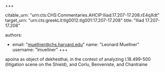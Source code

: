 +++


citable_urn: "urn:cts:CHS:Commentaries.AHCIP:Iliad.17.207-17.208.rE4qXdt"
target_urn: "urn:cts:greekLit:tlg0012.tlg001:17.207-17.208"
title: "Iliad 17.207-17.208"

authors:
- email: "muellner@chs.harvard.edu"
  name: "Leonard Muellner"
  username: "lmuellner"
+++

<p>apoina as object of dekhesthai, in the context of analyzing I.18.499-500 (litigation scene on the Shield), and Corlu, Benveniste, and Chantraine</p>